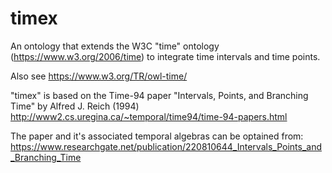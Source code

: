 # timex
An ontology that extends the W3C "time" ontology (https://www.w3.org/2006/time) to integrate time intervals and time points.

Also see https://www.w3.org/TR/owl-time/

"timex" is based on the Time-94 paper "Intervals, Points, and Branching Time" by Alfred J. Reich (1994)
http://www2.cs.uregina.ca/~temporal/time94/time-94-papers.html

The paper and it's associated temporal algebras can be optained from:
https://www.researchgate.net/publication/220810644_Intervals_Points_and_Branching_Time




